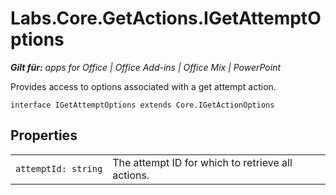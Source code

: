 
# Labs.Core.GetActions.IGetAttemptOptions

 _**Gilt für:** apps for Office | Office Add-ins | Office Mix | PowerPoint_

Provides access to options associated with a get attempt action.

```
interface IGetAttemptOptions extends Core.IGetActionOptions
```


## Properties


|||
|:-----|:-----|
| `attemptId: string`|The attempt ID for which to retrieve all actions.|
